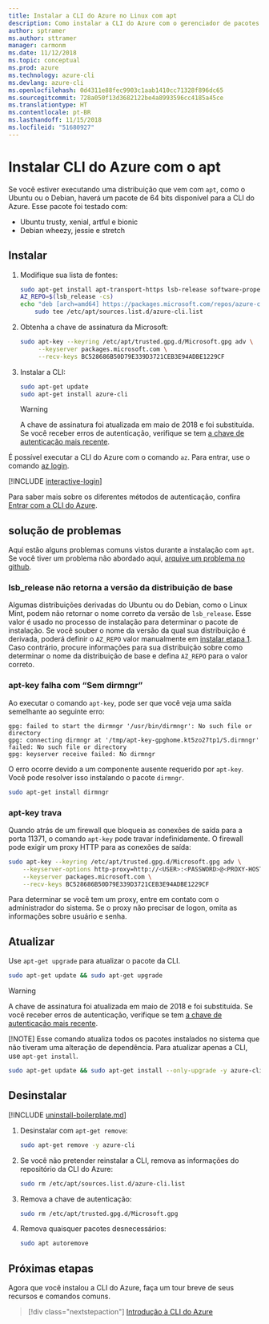```yaml
---
title: Instalar a CLI do Azure no Linux com apt
description: Como instalar a CLI do Azure com o gerenciador de pacotes apt
author: sptramer
ms.author: sttramer
manager: carmonm
ms.date: 11/12/2018
ms.topic: conceptual
ms.prod: azure
ms.technology: azure-cli
ms.devlang: azure-cli
ms.openlocfilehash: 0d4311e88fec9903c1aab1410cc71328f896dc65
ms.sourcegitcommit: 728a050f13d3682122be4a8993596cc4185a45ce
ms.translationtype: HT
ms.contentlocale: pt-BR
ms.lasthandoff: 11/15/2018
ms.locfileid: "51680927"
---
```

# <a name="install-azure-cli-with-apt"></a>Instalar CLI do Azure com o apt

Se você estiver executando uma distribuição que vem com `apt`, como o Ubuntu ou o Debian, haverá um pacote de 64 bits disponível para a CLI do Azure. Esse pacote foi testado com:

* Ubuntu trusty, xenial, artful e bionic
* Debian wheezy, jessie e stretch

## <a name="install"></a>Instalar

1. <div id="install-step-1"/>Modifique sua lista de fontes:

    ```bash
    sudo apt-get install apt-transport-https lsb-release software-properties-common -y
    AZ_REPO=$(lsb_release -cs)
    echo "deb [arch=amd64] https://packages.microsoft.com/repos/azure-cli/ $AZ_REPO main" | \
        sudo tee /etc/apt/sources.list.d/azure-cli.list
    ```

2. <div id="signingKey"/>Obtenha a chave de assinatura da Microsoft:

   ```bash
   sudo apt-key --keyring /etc/apt/trusted.gpg.d/Microsoft.gpg adv \
        --keyserver packages.microsoft.com \
        --recv-keys BC528686B50D79E339D3721CEB3E94ADBE1229CF
   ```

3. Instalar a CLI:

   ```bash
   sudo apt-get update
   sudo apt-get install azure-cli
   ```

   > [!WARNING]
   > A chave de assinatura foi atualizada em maio de 2018 e foi substituída. Se você receber erros de autenticação, verifique se tem [a chave de autenticação mais recente](#signingKey).

É possível executar a CLI do Azure com o comando `az`. Para entrar, use o comando [az login](/cli/azure/reference-index#az-login).

[!INCLUDE [interactive-login](includes/interactive-login.md)]

Para saber mais sobre os diferentes métodos de autenticação, confira [Entrar com a CLI do Azure](authenticate-azure-cli.md).

## <a name="troubleshooting"></a>solução de problemas

Aqui estão alguns problemas comuns vistos durante a instalação com `apt`. Se você tiver um problema não abordado aqui, [arquive um problema no github](https://github.com/Azure/azure-cli/issues).

### <a name="lsbrelease-does-not-return-the-base-distribution-version"></a>lsb_release não retorna a versão da distribuição de base

Algumas distribuições derivadas do Ubuntu ou do Debian, como o Linux Mint, podem não retornar o nome correto da versão de `lsb_release`. Esse valor é usado no processo de instalação para determinar o pacote de instalação. Se você souber o nome da versão da qual sua distribuição é derivada, poderá definir o `AZ_REPO` valor manualmente em [instalar etapa 1](#install-step-1). Caso contrário, procure informações para sua distribuição sobre como determinar o nome da distribuição de base e defina `AZ_REPO` para o valor correto.

### <a name="apt-key-fails-with-no-dirmngr"></a>apt-key falha com “Sem dirmngr”

Ao executar o comando `apt-key`, pode ser que você veja uma saída semelhante ao seguinte erro:

```output
gpg: failed to start the dirmngr '/usr/bin/dirmngr': No such file or directory
gpg: connecting dirmngr at '/tmp/apt-key-gpghome.kt5zo27tp1/S.dirmngr' failed: No such file or directory
gpg: keyserver receive failed: No dirmngr
```

O erro ocorre devido a um componente ausente requerido por `apt-key`. Você pode resolver isso instalando o pacote `dirmngr`.

```bash
sudo apt-get install dirmngr
```

### <a name="apt-key-hangs"></a>apt-key trava

Quando atrás de um firewall que bloqueia as conexões de saída para a porta 11371, o comando `apt-key` pode travar indefinidamente.
O firewall pode exigir um proxy HTTP para as conexões de saída:

```bash
sudo apt-key --keyring /etc/apt/trusted.gpg.d/Microsoft.gpg adv \
    --keyserver-options http-proxy=http://<USER>:<PASSWORD>@<PROXY-HOST>:<PROXY-PORT>/ \
    --keyserver packages.microsoft.com \
    --recv-keys BC528686B50D79E339D3721CEB3E94ADBE1229CF
```

Para determinar se você tem um proxy, entre em contato com o administrador do sistema. Se o proxy não precisar de logon, omita as informações sobre usuário e senha.

## <a name="update"></a>Atualizar

Use `apt-get upgrade` para atualizar o pacote da CLI.

   ```bash
   sudo apt-get update && sudo apt-get upgrade
   ```

> [!WARNING]
> A chave de assinatura foi atualizada em maio de 2018 e foi substituída. Se você receber erros de autenticação, verifique se tem [a chave de autenticação mais recente](#signingKey).
>
> [!NOTE]
> Esse comando atualiza todos os pacotes instalados no sistema que não tiveram uma alteração de dependência.
> Para atualizar apenas a CLI, use `apt-get install`.
> 
> ```bash
> sudo apt-get update && sudo apt-get install --only-upgrade -y azure-cli
> ```

## <a name="uninstall"></a>Desinstalar

[!INCLUDE [uninstall-boilerplate.md](includes/uninstall-boilerplate.md)]

1. Desinstalar com `apt-get remove`:

    ```bash
    sudo apt-get remove -y azure-cli
    ```

2. Se você não pretender reinstalar a CLI, remova as informações do repositório da CLI do Azure:

   ```bash
   sudo rm /etc/apt/sources.list.d/azure-cli.list
   ```

3. Remova a chave de autenticação:

    ```bash
    sudo rm /etc/apt/trusted.gpg.d/Microsoft.gpg
    ```

4. Remova quaisquer pacotes desnecessários:

   ```bash
   sudo apt autoremove
   ```

## <a name="next-steps"></a>Próximas etapas

Agora que você instalou a CLI do Azure, faça um tour breve de seus recursos e comandos comuns.

> [!div class="nextstepaction"]
> [Introdução à CLI do Azure](get-started-with-azure-cli.md)